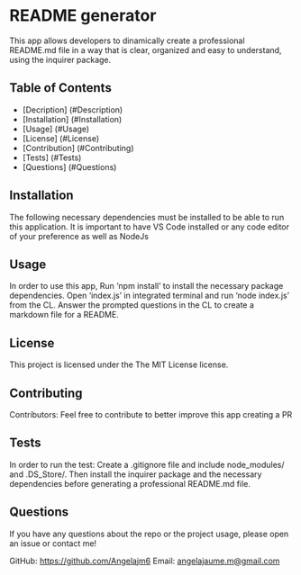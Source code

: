 # README generator
This app allows developers to dinamically create a professional README.md file in a way that is clear, organized and easy to understand, using the inquirer package.

## Table of Contents
- [Decription] (#Description)
- [Installation] (#Installation)
- [Usage] (#Usage)
- [License] (#License)
- [Contribution] (#Contributing)
- [Tests] (#Tests)
- [Questions] (#Questions)


## Installation
The following necessary dependencies must be installed to be able to run this application.
It is important to have VS Code installed or any code editor of your preference as well as NodeJs

## Usage
In order to use this app, Run ‘npm install’ to install the necessary package dependencies. Open ‘index.js’ in integrated terminal and run ‘node index.js’ from the CL. Answer the prompted questions in the CL to create a markdown file for a README.

## License
This project is licensed under the The MIT License license. 

## Contributing
Contributors: Feel free to contribute to better improve this app creating a PR

## Tests
In order to run the test: Create a .gitignore file and include node_modules/ and .DS_Store/. Then install the inquirer package and the necessary dependencies before generating a professional README.md file. 

## Questions
If you have any questions about the repo or the project usage, please open an issue or contact me!

GitHub: https://github.com/Angelajm6
Email: angelajaume.m@gmail.com



